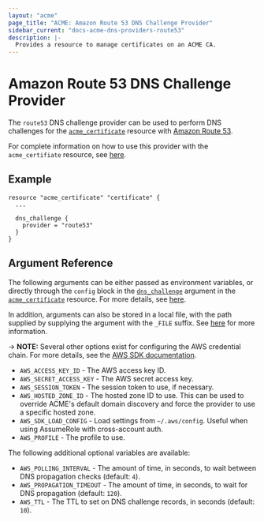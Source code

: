 ```yaml
---
layout: "acme"
page_title: "ACME: Amazon Route 53 DNS Challenge Provider"
sidebar_current: "docs-acme-dns-providers-route53"
description: |-
  Provides a resource to manage certificates on an ACME CA.
---
```


# Amazon Route 53 DNS Challenge Provider

The `route53` DNS challenge provider can be used to perform DNS challenges for
the [`acme_certificate`][resource-acme-certificate] resource with
[Amazon Route 53][provider-service-page].

[resource-acme-certificate]: /docs/providers/acme/r/certificate.html
[provider-service-page]: https://route53.microsoft.com/en-ca/

For complete information on how to use this provider with the `acme_certifiate`
resource, see [here][resource-acme-certificate-dns-challenges].

[resource-acme-certificate-dns-challenges]: /docs/providers/acme/r/certificate.html#using-dns-challenges

## Example

```hcl
resource "acme_certificate" "certificate" {
  ...

  dns_challenge {
    provider = "route53"
  }
}
```

## Argument Reference

The following arguments can be either passed as environment variables, or
directly through the `config` block in the
[`dns_challenge`][resource-acme-certificate-dns-challenge-arg] argument in the
[`acme_certificate`][resource-acme-certificate] resource. For more details, see
[here][resource-acme-certificate-dns-challenges].

In addition, arguments can also be stored in a local file, with the path
supplied by supplying the argument with the `_FILE` suffix. See
[here][acme-certificate-file-arg-example] for more information.

[acme-certificate-file-arg-example]: /docs/providers/acme/r/certificate.html#using-variable-files-for-provider-arguments

-> **NOTE:** Several other options exist for configuring the AWS credential
chain. For more details, see the [AWS SDK documentation][aws-sdk-docs].

[resource-acme-certificate-dns-challenge-arg]: /docs/providers/acme/r/certificate.html#dns_challenge
[aws-sdk-docs]: https://docs.aws.amazon.com/sdk-for-go/v1/developer-guide/configuring-sdk.html

* `AWS_ACCESS_KEY_ID` - The AWS access key ID.
* `AWS_SECRET_ACCESS_KEY` - The AWS secret access key.
* `AWS_SESSION_TOKEN` - The session token to use, if necessary.
* `AWS_HOSTED_ZONE_ID` - The hosted zone ID to use. This can be used to
  override ACME's default domain discovery and force the provider to use a
  specific hosted zone.
* `AWS_SDK_LOAD_CONFIG` - Load settings from `~/.aws/config`. Useful
  when using AssumeRole with cross-account auth.
* `AWS_PROFILE` - The profile to use.

The following additional optional variables are available:

* `AWS_POLLING_INTERVAL` - The amount of time, in seconds, to wait between
  DNS propagation checks (default: `4`).
* `AWS_PROPAGATION_TIMEOUT` - The amount of time, in seconds, to wait for DNS
  propagation (default: `120`).
* `AWS_TTL` - The TTL to set on DNS challenge records, in seconds (default:
  `10`).
